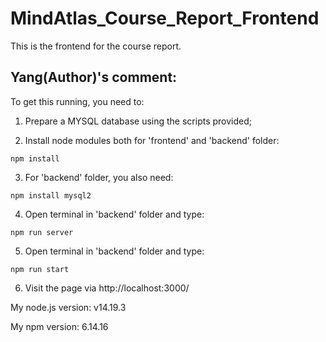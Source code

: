 # MindAtlas_Course_Report_Frontend

This is the frontend for the course report.

## Yang(Author)'s comment:

To get this running, you need to:

1. Prepare a MYSQL database using the scripts provided;


2. Install node modules both for 'frontend' and 'backend' folder:

```
npm install
```

3. For 'backend' folder, you also need:
```
npm install mysql2
```

4. Open terminal in 'backend' folder and type:
```
npm run server
```

5. Open terminal in 'backend' folder and type:
```
npm run start
```

6. Visit the page via http://localhost:3000/

My node.js version: v14.19.3

My npm version: 6.14.16

